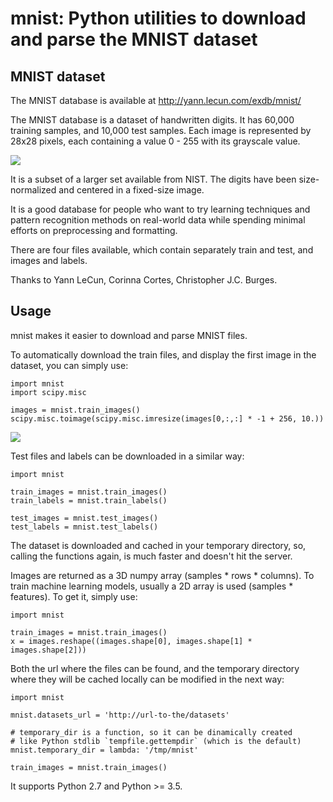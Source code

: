 # mnist: Python utilities to download and parse the MNIST dataset

## MNIST dataset

The MNIST database is available at http://yann.lecun.com/exdb/mnist/

The MNIST database is a dataset of handwritten digits. It has 60,000 training
samples, and 10,000 test samples. Each image is represented by 28x28 pixels, each
containing a value 0 - 255 with its grayscale value.

![](https://github.com/datapythonista/mnist/raw/master/img/samples.png)

It is a subset of a larger set available from NIST.
The digits have been size-normalized and centered in a fixed-size image.

It is a good database for people who want to try learning techniques and pattern recognition
methods on real-world data while spending minimal efforts on preprocessing and formatting.

There are four files available, which contain separately train and test, and images and labels.

Thanks to Yann LeCun, Corinna Cortes, Christopher J.C. Burges.

## Usage

mnist makes it easier to download and parse MNIST files.

To automatically download the train files, and display the first image in the
dataset, you can simply use:

```
import mnist
import scipy.misc

images = mnist.train_images()
scipy.misc.toimage(scipy.misc.imresize(images[0,:,:] * -1 + 256, 10.))
```

![](https://github.com/datapythonista/mnist/raw/master/img/img_5.png)

Test files and labels can be downloaded in a similar way:

```
import mnist

train_images = mnist.train_images()
train_labels = mnist.train_labels()

test_images = mnist.test_images()
test_labels = mnist.test_labels()
```

The dataset is downloaded and cached in your temporary directory, so, calling
the functions again, is much faster and doesn't hit the server.

Images are returned as a 3D numpy array (samples * rows * columns). To train
machine learning models, usually a 2D array is used (samples * features). To
get it, simply use:

```
import mnist

train_images = mnist.train_images()
x = images.reshape((images.shape[0], images.shape[1] * images.shape[2]))
```

Both the url where the files can be found, and the temporary directory where
they will be cached locally can be modified in the next way:
```
import mnist

mnist.datasets_url = 'http://url-to-the/datasets'

# temporary_dir is a function, so it can be dinamically created
# like Python stdlib `tempfile.gettempdir` (which is the default)
mnist.temporary_dir = lambda: '/tmp/mnist'

train_images = mnist.train_images()
```

It supports Python 2.7 and Python >= 3.5.
